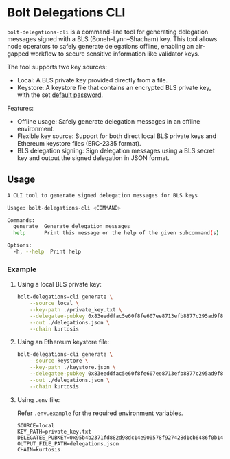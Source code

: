 # Bolt Delegations CLI

`bolt-delegations-cli` is a command-line tool for generating delegation messages signed with a BLS (Boneh–Lynn–Shacham) key. This tool allows node operators to safely generate delegations offline, enabling an air-gapped workflow to secure sensitive information like validator keys.

The tool supports two key sources:

-   Local: A BLS private key provided directly from a file.
-   Keystore: A keystore file that contains an encrypted BLS private key, with the set [default password](https://github.com/chainbound/bolt/blob/a935fb36d75c997a4edb834f27a56bc62eb3570c/bolt-delegations-cli/src/utils.rs#L11).

Features:

-   Offline usage: Safely generate delegation messages in an offline environment.
-   Flexible key source: Support for both direct local BLS private keys and Ethereum keystore files (ERC-2335 format).
-   BLS delegation signing: Sign delegation messages using a BLS secret key and output the signed delegation in JSON format.

## Usage

```bash
A CLI tool to generate signed delegation messages for BLS keys

Usage: bolt-delegations-cli <COMMAND>

Commands:
  generate  Generate delegation messages
  help      Print this message or the help of the given subcommand(s)

Options:
  -h, --help  Print help
```

### Example

1. Using a local BLS private key:

    ```bash
    bolt-delegations-cli generate \
        --source local \
        --key-path ./private_key.txt \
        --delegatee-pubkey 0x83eeddfac5e60f8fe607ee8713efb8877c295ad9f8ca075f4d8f6f2ae241a30dd57f78f6f3863a9fe0d5b5db9d550b93 \
        --out ./delegations.json \
        --chain kurtosis
    ```

2. Using an Ethereum keystore file:

    ```bash
    bolt-delegations-cli generate \
        --source keystore \
        --key-path ./keystore.json \
        --delegatee-pubkey 0x83eeddfac5e60f8fe607ee8713efb8877c295ad9f8ca075f4d8f6f2ae241a30dd57f78f6f3863a9fe0d5b5db9d550b93 \
        --out ./delegations.json \
        --chain kurtosis
    ```

3. Using `.env` file:

    Refer `.env.example` for the required environment variables.

    ```env
    SOURCE=local
    KEY_PATH=private_key.txt
    DELEGATEE_PUBKEY=0x95b4b2371fd882d98dc14e900578f927428d1cb6486f0b1483c9a8f659e90f19504f607b2d7a7a8046c637e40ca81e26
    OUTPUT_FILE_PATH=delegations.json
    CHAIN=kurtosis
    ```
